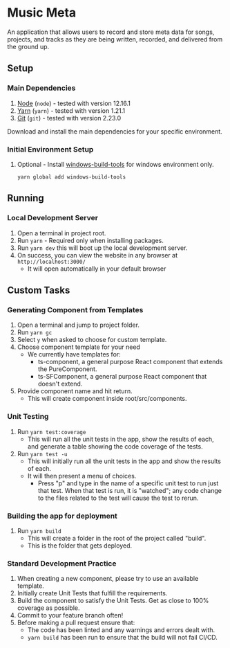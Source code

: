 # Music Meta

An application that allows users to record and store meta data for songs, projects, and tracks as they are being written, recorded, and delivered from the ground up.

## Setup

### Main Dependencies

1. [Node](http://nodejs.org) (`node`) - tested with version 12.16.1
1. [Yarn](https://yarnpkg.com/lang/en/) (`yarn`) - tested with version 1.21.1
1. [Git](https://git-scm.com/) (`git`) - tested with version 2.23.0

Download and install the main dependencies for your specific environment.

### Initial Environment Setup

1. Optional - Install [windows-build-tools](https://www.npmjs.com/package/windows-build-tools) for windows environment only.

    `yarn global add windows-build-tools`

## Running

### Local Development Server

1. Open a terminal in project root.
1. Run `yarn` - Required only when installing packages.
1. Run `yarn dev` this will boot up the local development server.
1. On success, you can view the website in any browser at `http://localhost:3000/`
    - It will open automatically in your default browser

## Custom Tasks

### Generating Component from Templates

1. Open a terminal and jump to project folder.
1. Run `yarn gc`
1. Select `y` when asked to choose for custom template.
1. Choose component template for your need
    - We currently have templates for:
        - ts-component, a general purpose React component that extends the PureComponent.
        - ts-SFComponent, a general purpose React component that doesn't extend.
1. Provide component name and hit return.
    - This will create component inside root/src/components.

### Unit Testing

1. Run `yarn test:coverage`
    - This will run all the unit tests in the app, show the results of each, and generate a table showing the code coverage of the tests.
1. Run `yarn test -u`
    - This will initially run all the unit tests in the app and show the results of each.
    - It will then present a menu of choices.
        - Press "p" and type in the name of a specific unit test to run just that test. When that test is run, it is "watched"; any code change to the files related to the test will cause the test to rerun.

### Building the app for deployment

1. Run `yarn build`
    - This will create a folder in the root of the project called "build".
    - This is the folder that gets deployed.

### Standard Development Practice

1. When creating a new component, please try to use an available template.
1. Initially create Unit Tests that fulfill the requirements.
1. Build the component to satisfy the Unit Tests. Get as close to 100% coverage as possible.
1. Commit to your feature branch often!
1. Before making a pull request ensure that:
    - The code has been linted and any warnings and errors dealt with.
    - `yarn build` has been run to ensure that the build will not fail CI/CD.
